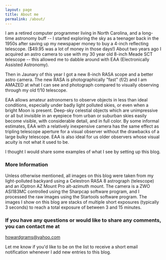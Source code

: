 ```yaml
---
layout: page
title: About me
permalink: /about/
---
```


I am a retired computer programmer living in North Carolina, and a long-time astronomy buff -- I started exploring the sky as a teenager back in the 1950s after saving up my newspaper money to buy a 4-inch reflecting telescope. ($49.95 was a lot of money in those days!) About two years ago I acquired an astro camera to use with my 30 year old 8-inch Meade SCT telescope -- this allowed me to dabble around with EAA (Electronically Assisted Astronomy).

Then in Jaunary of this year I got a new 8-inch RASA scope and a better astro camera.  The new RASA is photographically "fast" (f/2) and I am AMAZED at what I can see and photograph compared to visually observing through my old f/10 telescope.

EAA allows amateur astronomers to observe objects in less than ideal conditions, especially under badly light polluted skies, or even when a bright Moon is present. Deep-sky celestial objects which are unimpressive or all but invisible in an eyepiece from urban or suburban skies easily become visible, with considerable detail, and in full color. By some informal estimates, EAA with a relatively inexpensive camera has the same effect as tripling telescope aperture for a visual observer without the drawbacks of a large bulky telescope. EAA is also ideal for us older observers whose visual acuity is not what it used to be.

I thought I would share some examples of what I see by setting up this blog.

### More Information

Unless otherwise mentioned, all images on this blog were taken from my light-polluted backyard using a Celestron RASA 8 astrograph (telescope) and an iOptron AZ Mount Pro alt-azimuth mount. The camera is a ZWO ASI183MC controlled using the Sharpcap software program, and I processed the raw images using the Startools software program. The images I show on this blog are stacks of multiple  short exposures (typically 3 seconds) to reach a total exposure of between 3 and 15 minutes.

### If you have any questions or would like to share any comments, you can contact me at

[howardgrams@yahoo.com](mailto:howardgrams@yahoo.com)

Let me know if you'd like to be on the list to receive a short email notification whenever I add new entries to this blog.